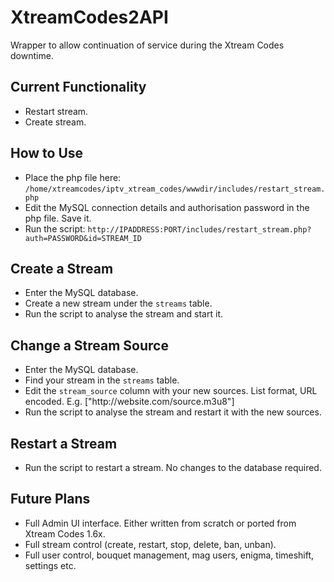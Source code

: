 # XtreamCodes2API
Wrapper to allow continuation of service during the Xtream Codes downtime.

Current Functionality
---------------------
- Restart stream.
- Create stream.

How to Use
----------
- Place the php file here: `/home/xtreamcodes/iptv_xtream_codes/wwwdir/includes/restart_stream.php`
- Edit the MySQL connection details and authorisation password in the php file. Save it.
- Run the script: `http://IPADDRESS:PORT/includes/restart_stream.php?auth=PASSWORD&id=STREAM_ID`

Create a Stream
---------------
- Enter the MySQL database.
- Create a new stream under the `streams` table.
- Run the script to analyse the stream and start it.

Change a Stream Source
----------------------
- Enter the MySQL database.
- Find your stream in the `streams` table.
- Edit the `stream_source` column with your new sources. List format, URL encoded. E.g. ["http:\/\/website.com\/source.m3u8"]
- Run the script to analyse the stream and restart it with the new sources.

Restart a Stream
----------------
- Run the script to restart a stream. No changes to the database required.

Future Plans
------------
- Full Admin UI interface. Either written from scratch or ported from Xtream Codes 1.6x.
- Full stream control (create, restart, stop, delete, ban, unban).
- Full user control, bouquet management, mag users, enigma, timeshift, settings etc.
